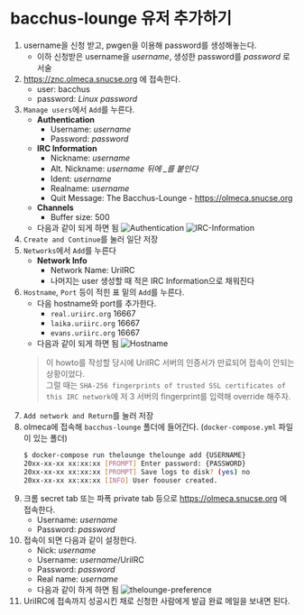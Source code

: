 # bacchus-lounge 유저 추가하기

1. username을 신청 받고, pwgen을 이용해 password를 생성해놓는다.
    - 이하 신청받은 username을 _username_, 생성한 password를 _password_ 로 서술
1. https://znc.olmeca.snucse.org 에 접속한다.
    - user: bacchus
    - password: _Linux password_
1. `Manage users`에서 `Add`를 누른다.
    - __Authentication__
      - Username: _username_
      - Password: _password_
    - __IRC Information__
      - Nickname: _username_
      - Alt. Nickname: _username 뒤에 \_를 붙인다_
      - Ident: _username_
      - Realname: _username_
      - Quit Message: The Bacchus-Lounge - https://olmeca.snucse.org
    - __Channels__
      - Buffer size: 500
    - 다음과 같이 되게 하면 됨
      ![Authentication](img/bacchus-lounge-add-user-1.png)
      ![IRC-Information](img/bacchus-lounge-add-user-2.png)
1. `Create and Continue`를 눌러 일단 저장
1. `Networks`에서 `Add`를 누른다
    - __Network Info__
      - Network Name: UriIRC
      - 나머지는 user 생성할 때 적은 IRC Information으로 채워진다
1. `Hostname`, `Port` 등이 적힌 표 밑의 `Add`를 누른다.
    - 다음 hostname와 port를 추가한다.
      - `real.uriirc.org` 16667
      - `laika.uriirc.org` 16667
      - `evans.uriirc.org` 16667
    - 다음과 같이 되게 하면 됨
      ![Hostname](img/bacchus-lounge-add-user-3.png)
    > 이 howto를 작성할 당시에 UriIRC 서버의 인증서가 만료되어 접속이 안되는 상황이었다.  
    > 그럴 때는 `SHA-256 fingerprints of trusted SSL certificates of this IRC network`에 저 3 서버의 fingerprint를 입력해 override 해주자.
1. `Add network and Return`를 눌러 저장
1. olmeca에 접속해 `bacchus-lounge` 폴더에 들어간다. (`docker-compose.yml` 파일이 있는 폴더)
    ```bash
    $ docker-compose run thelounge thelounge add {USERNAME}
    20xx-xx-xx xx:xx:xx [PROMPT] Enter password: {PASSWORD}
    20xx-xx-xx xx:xx:xx [PROMPT] Save logs to disk? (yes) no
    20xx-xx-xx xx:xx:xx [INFO] User foouser created.
    ```
1. 크롬 secret tab 또는 파폭 private tab 등으로 https://olmeca.snucse.org 에 접속한다.
    - Username: _username_
    - Password: _password_
1. 접속이 되면 다음과 같이 설정한다.
    - Nick: _username_
    - Username: _username_/UriIRC
    - Password: _password_
    - Real name: _username_
    - 다음과 같이 하게 하면 됨
      ![thelounge-preference](img/bacchus-lounge-add-user-4.png)
1. UriIRC에 접속까지 성공시킨 채로 신청한 사람에게 발급 완료 메일을 보내면 된다.
